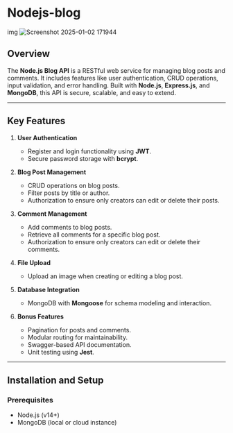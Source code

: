 ﻿# Nodejs-blog
img
![Screenshot 2025-01-02 171944](https://github.com/user-attachments/assets/d96c7601-470f-4c4b-ba0b-d3ba324d2688)



## Overview

The **Node.js Blog API** is a RESTful web service for managing blog posts and comments. It includes features like user authentication, CRUD operations, input validation, and error handling. Built with **Node.js**, **Express.js**, and **MongoDB**, this API is secure, scalable, and easy to extend.

---

## Key Features

1. **User Authentication**
   - Register and login functionality using **JWT**.
   - Secure password storage with **bcrypt**.

2. **Blog Post Management**
   - CRUD operations on blog posts.
   - Filter posts by title or author.
   - Authorization to ensure only creators can edit or delete their posts.

3. **Comment Management**
   - Add comments to blog posts.
   - Retrieve all comments for a specific blog post.
   - Authorization to ensure only creators can edit or delete their comments.

4. **File Upload**
   - Upload an image when creating or editing a blog post.

5. **Database Integration**
   - MongoDB with **Mongoose** for schema modeling and interaction.

6. **Bonus Features**
   - Pagination for posts and comments.
   - Modular routing for maintainability.
   - Swagger-based API documentation.
   - Unit testing using **Jest**.

---

## Installation and Setup

### Prerequisites
- Node.js (v14+)
- MongoDB (local or cloud instance)



